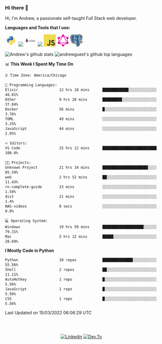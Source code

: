 ### Hi there 👋

Hi, I'm Andrew, a passionate self-taught Full Stack web developer.

**Languages and Tools that I use:**  

<code><img height="40" src="https://raw.githubusercontent.com/github/explore/80688e429a7d4ef2fca1e82350fe8e3517d3494d/topics/python/python.png"></code>
<code><img height="40" src="https://fastapi.tiangolo.com/img/logo-margin/logo-teal.png"></code>
<code><img height="40" src="https://raw.githubusercontent.com/github/explore/d106aa3f6fa091ab80ab5c8cf0d931baff3caaea/topics/elixir/elixir.png"></code>
<code><img height="40" src="https://img.stackshare.io/service/3262/-s9uoLIN.png"></code>
<code><img height="40" src="https://raw.githubusercontent.com/github/explore/80688e429a7d4ef2fca1e82350fe8e3517d3494d/topics/javascript/javascript.png"></code>
<code><img height="40" src="https://raw.githubusercontent.com/github/explore/5c058a388828bb5fde0bcafd4bc867b5bb3f26f3/topics/graphql/graphql.png"></code>
<code><img height="40" src="https://raw.githubusercontent.com/github/explore/80688e429a7d4ef2fca1e82350fe8e3517d3494d/topics/postgresql/postgresql.png"></code>

![Andrew's github stats](https://github-readme-stats.vercel.app/api?username=andrewguest&show_icons=true&theme=vue-dark&count_private=true)
<img height="180em" src="https://github-readme-stats.vercel.app/api/top-langs/?username=andrewguest&theme=vue-dark&layout=compact" alt="andrewguest's github top languages" />

<!--START_SECTION:waka-->
📊 **This Week I Spent My Time On** 

```text
⌚︎ Time Zone: America/Chicago

💬 Programming Languages: 
Elixir                   12 hrs 18 mins      ████████████░░░░░░░░░░░░░   48.81% 
Other                    9 hrs 20 mins       █████████░░░░░░░░░░░░░░░░   37.04% 
Docker                   56 mins             █░░░░░░░░░░░░░░░░░░░░░░░░   3.76% 
TOML                     49 mins             ░░░░░░░░░░░░░░░░░░░░░░░░░   3.25% 
JavaScript               44 mins             ░░░░░░░░░░░░░░░░░░░░░░░░░   2.95%

🔥 Editors: 
VS Code                  25 hrs 12 mins      █████████████████████████   100.0%

🐱‍💻 Projects: 
Unknown Project          21 hrs 34 mins      █████████████████████░░░░   85.59% 
web                      2 hrs 52 mins       ██░░░░░░░░░░░░░░░░░░░░░░░   11.43% 
rn-complete-guide        23 mins             ░░░░░░░░░░░░░░░░░░░░░░░░░   1.58% 
dist                     21 mins             ░░░░░░░░░░░░░░░░░░░░░░░░░   1.4% 
NAS-videos               0 secs              ░░░░░░░░░░░░░░░░░░░░░░░░░   0.0%

💻 Operating System: 
Windows                  19 hrs 59 mins      ███████████████████░░░░░░   79.31% 
Mac                      5 hrs 12 mins       █████░░░░░░░░░░░░░░░░░░░░   20.69%

```

**I Mostly Code in Python** 

```text
Python                   10 repos            ██████████████░░░░░░░░░░░   55.56% 
Shell                    2 repos             ██░░░░░░░░░░░░░░░░░░░░░░░   11.11% 
AutoHotkey               1 repo              █░░░░░░░░░░░░░░░░░░░░░░░░   5.56% 
JavaScript               1 repo              █░░░░░░░░░░░░░░░░░░░░░░░░   5.56% 
CSS                      1 repo              █░░░░░░░░░░░░░░░░░░░░░░░░   5.56%

```



 Last Updated on 15/03/2022 06:06:29 UTC
<!--END_SECTION:waka-->

<br><br>
<p align="center">
   <a href="https://www.linkedin.com/in/andrew-guest-a891759a" target="_blank"><img src="https://img.shields.io/badge/LinkedIn-0077B5?style=for-the-badge&logo=linkedin&logoColor=white" alt="Linkedin"></a>
  <a href="https://dev.to/aguest" target="_blank"><img src="https://img.shields.io/badge/Dev.to-0A0A0A?style=for-the-badge&logo=dev%2Eto&logoColor=white" alt="Dev.To"></a>
</p>
